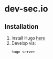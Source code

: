 # dev-sec.io

## Installation

1. Install Hugo [here](https://gohugo.io/getting-started/installing/)
2. Develop via:
    ```
    hugo server
    ```

